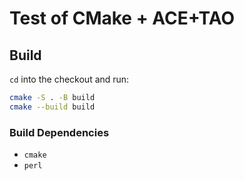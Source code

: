 # Test of CMake + ACE+TAO

## Build

`cd` into the checkout and run:

```sh
cmake -S . -B build
cmake --build build
```

### Build Dependencies

* `cmake`
* `perl`
